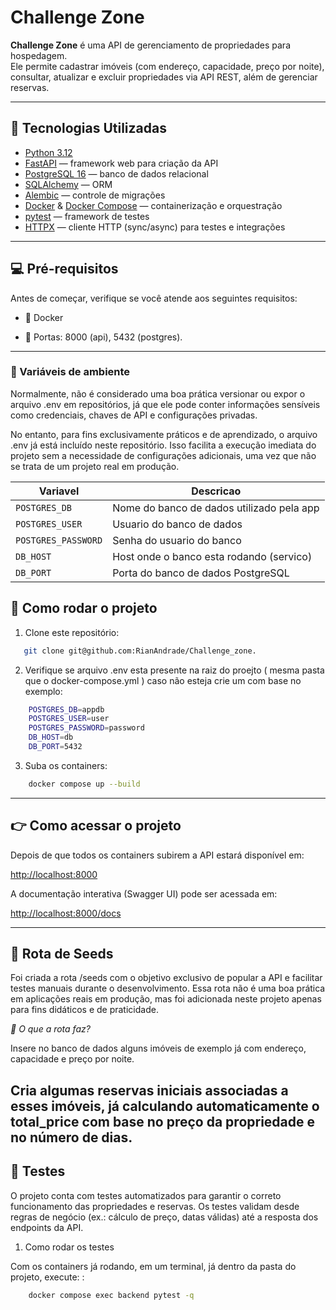 # Challenge Zone 

**Challenge Zone** é uma API de gerenciamento de propriedades para hospedagem.  
Ele permite cadastrar imóveis (com endereço, capacidade, preço por noite), consultar, atualizar e excluir propriedades via API REST, além de gerenciar reservas.

---

## 🚀 Tecnologias Utilizadas

- [Python 3.12](https://www.python.org/)
- [FastAPI](https://fastapi.tiangolo.com/) — framework web para criação da API
- [PostgreSQL 16](https://www.postgresql.org/) — banco de dados relacional
- [SQLAlchemy](https://www.sqlalchemy.org/) — ORM
- [Alembic](https://alembic.sqlalchemy.org/) — controle de migrações
- [Docker](https://www.docker.com/) & [Docker Compose](https://docs.docker.com/compose/) — containerização e orquestração
- [pytest](https://pytest.org/) — framework de testes
- [HTTPX](https://www.python-httpx.org/) — cliente HTTP (sync/async) para testes e integrações

---

## 💻 Pré-requisitos

Antes de começar, verifique se você atende aos seguintes requisitos:

- 🐋 Docker

- 🚪 Portas: 8000 (api), 5432 (postgres).

---

### 🧰 Variáveis de ambiente

Normalmente, não é considerado uma boa prática versionar ou expor o arquivo .env em repositórios, já que ele pode conter informações sensíveis como credenciais, chaves de API e configurações privadas.

No entanto, para fins exclusivamente práticos e de aprendizado, o arquivo .env já está incluído neste repositório. Isso facilita a execução imediata do projeto sem a necessidade de configurações adicionais, uma vez que não se trata de um projeto real em produção.

| Variavel           | Descricao                                 |
|--------------------|-------------------------------------------|
| `POSTGRES_DB`      | Nome do banco de dados utilizado pela app |
| `POSTGRES_USER`    | Usuario do banco de dados                 |
| `POSTGRES_PASSWORD`| Senha do usuario do banco                 |
| `DB_HOST`          | Host onde o banco esta rodando (servico)  |
| `DB_PORT`          | Porta do banco de dados PostgreSQL        |


## 🔧 Como rodar o projeto


1. Clone este repositório:
```bash
   git clone git@github.com:RianAndrade/Challenge_zone.
```


2. Verifique se arquivo .env esta presente na raiz do proejto ( mesma pasta que o docker-compose.yml ) caso não esteja crie um com base no exemplo:

```bash
    POSTGRES_DB=appdb
    POSTGRES_USER=user
    POSTGRES_PASSWORD=password
    DB_HOST=db
    DB_PORT=5432
```


3. Suba os containers:

```bash
    docker compose up --build
```

---

## 👉 Como acessar o projeto

Depois de que todos os containers subirem a API estará disponível em:

[http://localhost:8000](http://localhost:8000)


A documentação interativa (Swagger UI) pode ser acessada em:

[http://localhost:8000/docs](http://localhost:8000/docs)

---
## 🌱 Rota de Seeds

Foi criada a rota /seeds com o objetivo exclusivo de popular a API e facilitar testes manuais durante o desenvolvimento.
Essa rota não é uma boa prática em aplicações reais em produção, mas foi adicionada neste projeto apenas para fins didáticos e de praticidade.

*📌 O que a rota faz?*

Insere no banco de dados alguns imóveis de exemplo já com endereço, capacidade e preço por noite.

Cria algumas reservas iniciais associadas a esses imóveis, já calculando automaticamente o total_price com base no preço da propriedade e no número de dias.
---
## 🧪 Testes

O projeto conta com testes automatizados para garantir o correto funcionamento das propriedades e reservas.
Os testes validam desde regras de negócio (ex.: cálculo de preço, datas válidas) até a resposta dos endpoints da API.

1. Como rodar os testes

Com os containers já rodando, em um terminal, já dentro da pasta do projeto, execute: :

```bash
    docker compose exec backend pytest -q
```